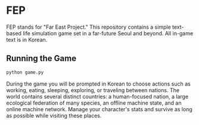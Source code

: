 # FEP

FEP stands for "Far East Project." This repository contains a simple text-based
life simulation game set in a far-future Seoul and beyond. All in-game text is in Korean.

## Running the Game

```bash
python game.py
```

During the game you will be prompted in Korean to choose actions such as working, eating, sleeping, exploring, or traveling between nations. The world contains several distinct countries: a human-focused nation, a large ecological federation of many species, an offline machine state, and an online machine network. Manage your character's stats and survive as long as possible while visiting these places.

